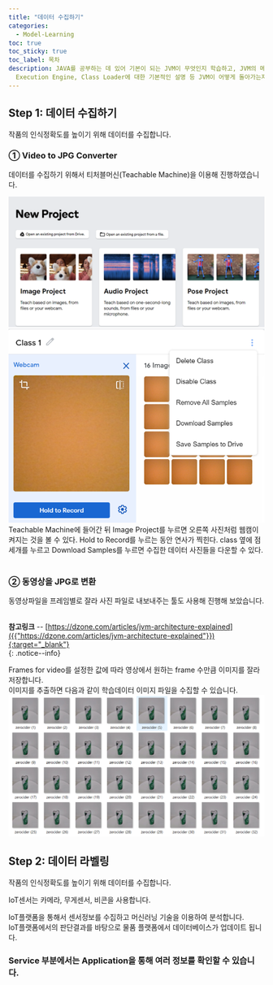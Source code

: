```yaml
---
title: "데이터 수집하기"
categories:
  - Model-Learning
toc: true
toc_sticky: true
toc_label: 목차
description: JAVA를 공부하는 데 있어 기본이 되는 JVM이 무엇인지 학습하고, JVM의 메모리 구조와 Garbage collector,
  Execution Engine, Class Loader에 대한 기본적인 설명 등 JVM이 어떻게 돌아가는지에 대한 기초를 잡는 게시물
---
```


## Step 1: 데이터 수집하기 
작품의 인식정확도를  높이기 위해 데이터를 수집합니다.

### ① Video to JPG Converter
데이터를 수집하기 위해서 티처블머신(Teachable Machine)을 이용해 진행하였습니다.

![label1](/assets/images/label1.png)
![label2](/assets/images/label2.png)
<br>
Teachable Machine에 들어간 뒤 Image Project를 누르면 오른쪽 사진처럼 웹캠이 켜지는 것을 볼 수 있다. 
Hold to Record를 누르는 동안 연사가 찍힌다. class 옆에 점세개를 누르고 Download Samples를 누르면 수집한 데이터 사진들을 다운할 수 있다. <br><br>

### ② 동영상을 JPG로 변환
동영상파일을 프레임별로 잘라 사진 파일로 내보내주는 툴도 사용해 진행해 보았습니다.

 <br>**참고링크**
-- [https://dzone.com/articles/jvm-architecture-explained]({{"https://dzone.com/articles/jvm-architecture-explained"}}){:target="_blank"} <br>
{: .notice--info}

Frames for video를 설정한 값에 따라 영상에서 원하는 frame 수만큼 이미지를 잘라 저장합니다.  
이미지를 추출하면 다음과 같이 학습데이터 이미지 파일을 수집할 수 있습니다.
![label3](/assets/images/label3.png)


## Step 2: 데이터 라벨링
작품의 인식정확도를  높이기 위해 데이터를 수집합니다.

IoT센서는 카메라, 무게센서, 비콘을 사용합니다.  

IoT플랫폼을 통해서 센서정보를 수집하고 머신러닝 기술을 이용하여 분석합니다.  
IoT플랫폼에서의 판단결과를 바탕으로 물품 플랫폼에서 데이터베이스가 업데이트 됩니다.  

### Service 부분에서는 Application을 통해 여러 정보를 확인할 수 있습니다.

